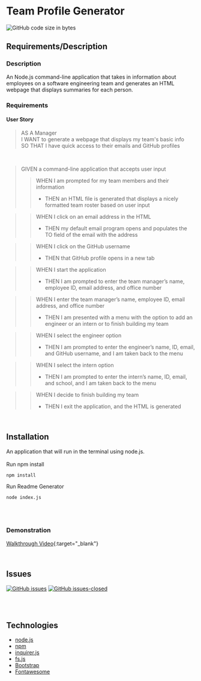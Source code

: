 # Team Profile Generator 

![GitHub code size in bytes](https://img.shields.io/github/languages/code-size/fondofhats/professional-readme-generator)

## Requirements/Description
### Description
An Node.js command-line application that takes in information about employees on a software engineering team and generates an HTML webpage that displays summaries for each person.
<br>
### Requirements
#### User Story
>AS A Manager<br>
I WANT to generate a webpage that displays my team's basic info<br>
SO THAT I have quick access to their emails and GitHub profiles<br>
<br>

>GIVEN a command-line application that accepts user input
>>WHEN I am prompted for my team members and their information<br>
>> + THEN an HTML file is generated that displays a nicely formatted team roster based on user input<br>

>>WHEN I click on an email address in the HTML<br>
>> + THEN my default email program opens and populates the TO field of the email with the address<br>

>>WHEN I click on the GitHub username <br>
>> + THEN that GitHub profile opens in a new tab<br>

>>WHEN I start the application<br>
>> + THEN I am prompted to enter the team manager’s name, employee ID, 
email address, and office number<br>

>>WHEN I enter the team manager’s name, employee ID, email address, and office number<br>
>> + THEN I am presented with a menu with the option to add an engineer or an intern or to finish building my team<br>

>>WHEN I select the engineer option<br>
>> + THEN I am prompted to enter the engineer’s name, ID, email, and GitHub username, and I am taken back to the menu<br>

>>WHEN I select the intern option<br>
>> + THEN I am prompted to enter the intern’s name, ID, email, and school, and I am taken back to the menu<br>

>>WHEN I decide to finish building my team<br>
>> + THEN I exit the application, and the HTML is generated<br>
<br>

## Installation

An application that will run in the terminal using node.js.<br /><br />
Run npm install

```shell
npm install
```

Run Readme Generator

```shell
node index.js
```
<br>
<br>


### Demonstration

[Walkthrough Video](com/file/d/1BOwseNSpGRH3SuAYnepB1CKnnZ4yNe5P/view?usp=sharing){:target="_blank"}

<br>

## Issues
[![GitHub issues](https://img.shields.io/github/issues/fondofhats/team-profile-generator.svg)](https://GitHub.com/fondofhats/team-profile-generator/issues/)
[![GitHub issues-closed](https://img.shields.io/github/issues-closed/fondofhats/team-profile-generator.svg)](https://GitHub.com/fondofhats/team-profile-generator/issues?q=is%3Aissue+is%3Aclosed)

<br>
<br>


## Technologies

* [node.js](https://nodejs.org/)
* [npm](https://www.npmjs.com/)
* [inquirer.js](https://www.npmjs.com/package/inquirer)
* [fs.js](https://www.npmjs.com/package/fs)
* [Bootstrap](https://getbootstrap.com/docs/4.5/getting-started/introduction/)
* [Fontawesome](https://fontawesome.com/)
